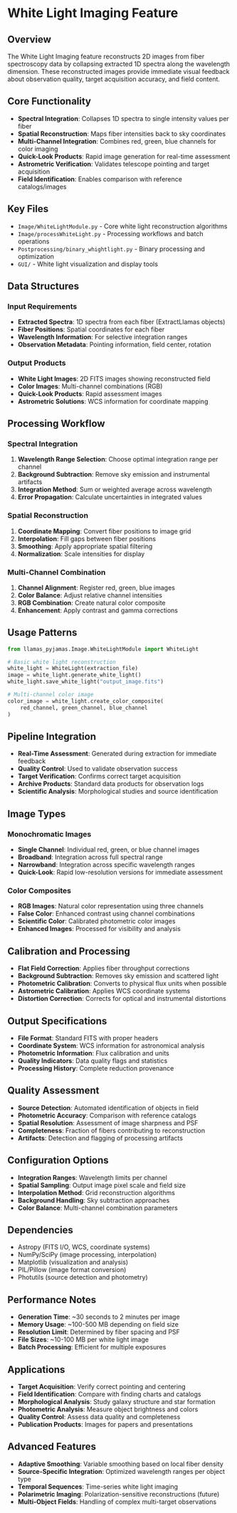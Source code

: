 # White Light Imaging Feature

## Overview
The White Light Imaging feature reconstructs 2D images from fiber spectroscopy data by collapsing extracted 1D spectra along the wavelength dimension. These reconstructed images provide immediate visual feedback about observation quality, target acquisition accuracy, and field content.

## Core Functionality
- **Spectral Integration**: Collapses 1D spectra to single intensity values per fiber
- **Spatial Reconstruction**: Maps fiber intensities back to sky coordinates
- **Multi-Channel Integration**: Combines red, green, blue channels for color imaging
- **Quick-Look Products**: Rapid image generation for real-time assessment
- **Astrometric Verification**: Validates telescope pointing and target acquisition
- **Field Identification**: Enables comparison with reference catalogs/images

## Key Files
- `Image/WhiteLightModule.py` - Core white light reconstruction algorithms
- `Image/processWhiteLight.py` - Processing workflows and batch operations
- `Postprocessing/binary_whightlight.py` - Binary processing and optimization
- `GUI/` - White light visualization and display tools

## Data Structures

### Input Requirements
- **Extracted Spectra**: 1D spectra from each fiber (ExtractLlamas objects)
- **Fiber Positions**: Spatial coordinates for each fiber
- **Wavelength Information**: For selective integration ranges
- **Observation Metadata**: Pointing information, field center, rotation

### Output Products
- **White Light Images**: 2D FITS images showing reconstructed field
- **Color Images**: Multi-channel combinations (RGB)
- **Quick-Look Products**: Rapid assessment images
- **Astrometric Solutions**: WCS information for coordinate mapping

## Processing Workflow

### Spectral Integration
1. **Wavelength Range Selection**: Choose optimal integration range per channel
2. **Background Subtraction**: Remove sky emission and instrumental artifacts
3. **Integration Method**: Sum or weighted average across wavelength
4. **Error Propagation**: Calculate uncertainties in integrated values

### Spatial Reconstruction
1. **Coordinate Mapping**: Convert fiber positions to image grid
2. **Interpolation**: Fill gaps between fiber positions
3. **Smoothing**: Apply appropriate spatial filtering
4. **Normalization**: Scale intensities for display

### Multi-Channel Combination
1. **Channel Alignment**: Register red, green, blue images
2. **Color Balance**: Adjust relative channel intensities
3. **RGB Combination**: Create natural color composite
4. **Enhancement**: Apply contrast and gamma corrections

## Usage Patterns
```python
from llamas_pyjamas.Image.WhiteLightModule import WhiteLight

# Basic white light reconstruction
white_light = WhiteLight(extraction_file)
image = white_light.generate_white_light()
white_light.save_white_light("output_image.fits")

# Multi-channel color image
color_image = white_light.create_color_composite(
    red_channel, green_channel, blue_channel
)
```

## Pipeline Integration
- **Real-Time Assessment**: Generated during extraction for immediate feedback
- **Quality Control**: Used to validate observation success
- **Target Verification**: Confirms correct target acquisition
- **Archive Products**: Standard data products for observation logs
- **Scientific Analysis**: Morphological studies and source identification

## Image Types

### Monochromatic Images
- **Single Channel**: Individual red, green, or blue channel images
- **Broadband**: Integration across full spectral range
- **Narrowband**: Integration across specific wavelength ranges
- **Quick-Look**: Rapid low-resolution versions for immediate assessment

### Color Composites
- **RGB Images**: Natural color representation using three channels
- **False Color**: Enhanced contrast using channel combinations
- **Scientific Color**: Calibrated photometric color images
- **Enhanced Images**: Processed for visibility and analysis

## Calibration and Processing
- **Flat Field Correction**: Applies fiber throughput corrections
- **Background Subtraction**: Removes sky emission and scattered light
- **Photometric Calibration**: Converts to physical flux units when possible
- **Astrometric Calibration**: Applies WCS coordinate systems
- **Distortion Correction**: Corrects for optical and instrumental distortions

## Output Specifications
- **File Format**: Standard FITS with proper headers
- **Coordinate System**: WCS information for astronomical analysis
- **Photometric Information**: Flux calibration and units
- **Quality Indicators**: Data quality flags and statistics
- **Processing History**: Complete reduction provenance

## Quality Assessment
- **Source Detection**: Automated identification of objects in field
- **Photometric Accuracy**: Comparison with reference catalogs
- **Spatial Resolution**: Assessment of image sharpness and PSF
- **Completeness**: Fraction of fibers contributing to reconstruction
- **Artifacts**: Detection and flagging of processing artifacts

## Configuration Options
- **Integration Ranges**: Wavelength limits per channel
- **Spatial Sampling**: Output image pixel scale and field size
- **Interpolation Method**: Grid reconstruction algorithms
- **Background Handling**: Sky subtraction approaches
- **Color Balance**: Multi-channel combination parameters

## Dependencies
- Astropy (FITS I/O, WCS, coordinate systems)
- NumPy/SciPy (image processing, interpolation)
- Matplotlib (visualization and analysis)
- PIL/Pillow (image format conversion)
- Photutils (source detection and photometry)

## Performance Notes
- **Generation Time**: ~30 seconds to 2 minutes per image
- **Memory Usage**: ~100-500 MB depending on field size
- **Resolution Limit**: Determined by fiber spacing and PSF
- **File Sizes**: ~10-100 MB per white light image
- **Batch Processing**: Efficient for multiple exposures

## Applications
- **Target Acquisition**: Verify correct pointing and centering
- **Field Identification**: Compare with finding charts and catalogs
- **Morphological Analysis**: Study galaxy structure and star formation
- **Photometric Analysis**: Measure object brightness and colors
- **Quality Control**: Assess data quality and completeness
- **Publication Products**: Images for papers and presentations

## Advanced Features
- **Adaptive Smoothing**: Variable smoothing based on local fiber density
- **Source-Specific Integration**: Optimized wavelength ranges per object type
- **Temporal Sequences**: Time-series white light imaging
- **Polarimetric Imaging**: Polarization-sensitive reconstructions (future)
- **Multi-Object Fields**: Handling of complex multi-target observations